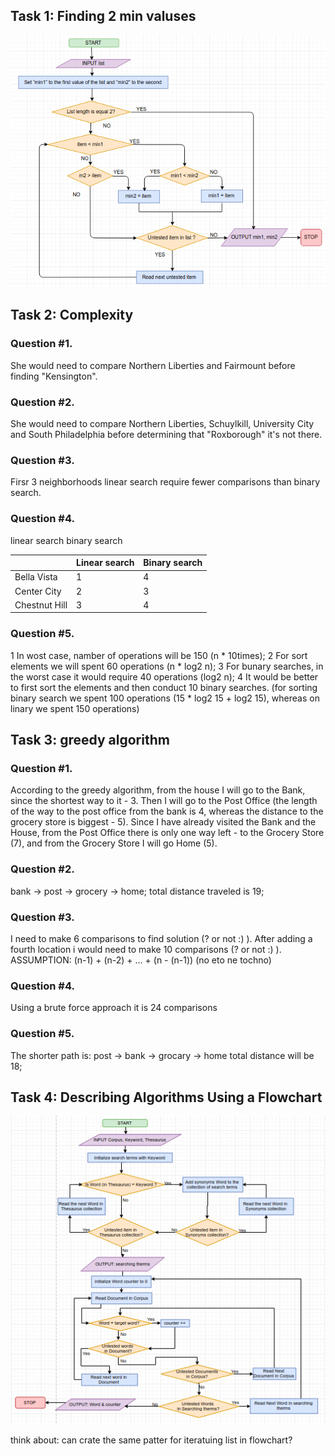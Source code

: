 ## Task 1: Finding 2 min valuses

![flowcahrt](flowcahrt.png)

## Task 2: Complexity

### Question #1.
 She would need to compare Northern Liberties and Fairmount before finding "Kensington".

### Question #2.
 She would need to compare Northern Liberties, Schuylkill, University City and South Philadelphia before determining that "Roxborough" it's not there.

### Question #3.
Firsr 3 neighborhoods linear search require fewer comparisons than binary search.

### Question #4.
linear search binary search

|                | Linear search | Binary search |
| -------------- | ------------- | ------------- |
| Bella Vista    |       1       |       4       |
| Center City    |       2       |       3       |
| Chestnut Hill  |       3       |       4       |

  
### Question #5.
1 In wost case, namber of operations will be 150 (n * 10times);
2 For sort elements we will spent 60 operations (n * log2 n);
3 For bunary searches, in the worst case it would require 40 operations (log2 n);
4 It would be better to first sort the elements and then conduct 10 binary searches.
(for sorting binary search we spent 100 operations (15 * log2 15 + log2 15), whereas on linary we spent 150 operations)

## Task 3: greedy algorithm

### Question #1.
According to the greedy algorithm, from the house I will go to the Bank, since the shortest way to it - 3. Then I will go to the Post Office (the length of the way to the post office from the bank is 4, whereas the distance to the grocery store is biggest - 5). Since I have already visited the Bank and the House, from the Post Office there is only one way left - to the Grocery Store (7), and from the Grocery Store I will go Home (5).

### Question #2.
bank -> post -> grocery -> home;
total distance traveled is 19;

### Question #3.
I need to make 6 comparisons to find solution (? or not :) ).
After adding a fourth location i would need to make 10 comparisons (? or not :) ).
ASSUMPTION: (n-1) + (n-2) + ... + (n - (n-1)) (no eto ne tochno)

### Question #4.
Using a brute force approach it is 24 comparisons

### Question #5.
The shorter path is:
post -> bank -> grocary -> home
total distance will be 18;

## Task 4: Describing Algorithms Using a Flowchart
![flowcahrt](flowcahrt-search.png)

think about: can crate the same patter for iteratuing list in flowchart?
